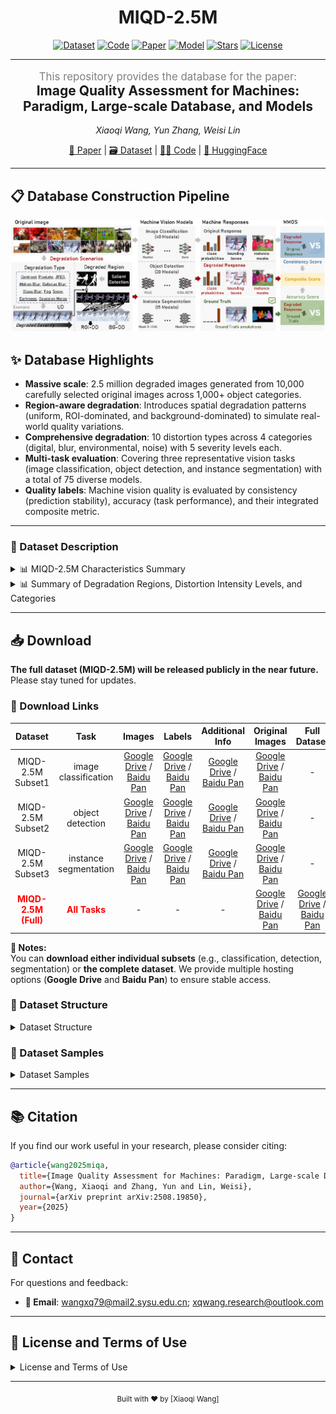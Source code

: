 <div align="center">

# MIQD-2.5M

[![Dataset](https://img.shields.io/badge/Dataset-Available-brightgreen?logo=github)](https://github.com/XiaoqiWang/MIQD-2.5M)
[![Code](https://img.shields.io/badge/Code-Available-orange?logo=github)](https://github.com/XiaoqiWang/MIQA)
[![Paper](https://img.shields.io/badge/Paper-arXiv-b31b1b?logo=arxiv)](https://arxiv.org/abs/2508.19850)
[![Model](https://img.shields.io/badge/Model-HuggingFace-yellow?logo=huggingface)](https://huggingface.co/)
[![Stars](https://img.shields.io/github/stars/XiaoqiWang/MIQD-2.5M?style=social&logo=github)](https://github.com/XiaoqiWang/MIQD-2.5M)
[![License](https://img.shields.io/badge/License-MIT-blue.svg?logo=open-source-initiative)](LICENSE)

</div>

---

<div align="center">


<p align="center" style="color:gray; margin-bottom:0.01em; font-size:1.2em">
This repository provides the database for the paper:
</p>
<h2 align="center" style="margin-top:0.01em;">
Image Quality Assessment for Machines: Paradigm, Large-scale Database, and Models
</h2>

*Xiaoqi Wang, Yun Zhang, Weisi Lin*  

[📖 Paper](https://arxiv.org/abs/2508.19850) | [🗃️ Dataset](https://github.com/XiaoqiWang/MIQD-2.5M) | [👨‍💻 Code](https://github.com/XiaoqiWang/MIQA) | [🤗 HuggingFace](https://huggingface.co/)  

</div>


---

## 📋 Database Construction Pipeline
<div align="center">
  <img src="./assets/database.png" alt="Example Image" width="1400"/>
</div>

## ✨ Database Highlights

- **Massive scale**: 2.5 million degraded images generated from 10,000 carefully selected original images across 1,000+ object categories.
- **Region-aware degradation**: Introduces spatial degradation patterns (uniform, ROI-dominated, and background-dominated) to simulate real-world quality variations.
- **Comprehensive degradation**: 10 distortion types across 4 categories (digital, blur, environmental, noise) with 5 severity levels each.
- **Multi-task evaluation**: Covering three representative vision tasks (image classification, object detection, and instance segmentation) with a total of 75 diverse models.
- **Quality labels**: Machine vision quality is evaluated by consistency (prediction stability), accuracy (task performance), and their integrated composite metric.
---

### 📝 Dataset Description 
<details>
<summary>📊 MIQD-2.5M Characteristics Summary</summary>

| Task | Original Images | Source | Degradation Types | Severity Levels | Region Types | Object Categories | Degraded Images | Resolution Range |
|------|-----------------|--------|-------------------|-----------------|--------------|-------------------|-----------------|------------------|
| Image Classification | 5,000 | ImageNet | 10 | 5 | 3 | 1,000 | 1,250,000 | 262×415 ~ 4288×2848 |
| Object Detection & Instance Segmentation | 5,000 | MS COCO | 10 | 5 | 3 | 80 | 1,250,000 | 200×145 ~ 640×640 |
| **Total** | **10,000** | **-** | **10** | **5** | **3** | **≥1,000** | **2,500,000** | **200×145 ~ 4288×2848** |

</details>

<details>
<summary>📊 Summary of Degradation Regions, Distortion Intensity Levels, and Categories </summary>

Each pair (x, y) represents ROI distortion intensity `x` and background distortion intensity `y`.
<table>
  <thead>
    <tr>
      <th>Degraded Region</th>
      <th>Degraded Severity</th>
      <th>Degraded Region</th>
      <th>Degraded Severity</th>
      <th>Degraded Region</th>
      <th>Degraded Severity</th>
      <th>Degraded Category</th>
      <th>Degraded Name</th>
    </tr>
  </thead>
  <tbody>
    <tr>
      <td rowspan="10"><b>Uniform Distortion (UD)</b></td>
      <td>(1, 1)</td>
      <td rowspan="10"><b>ROI-Dominated Distortion (ROI-DD)</b></td>
      <td>(2, 1)</td>
      <td rowspan="10"><b>Background-Dominated Distortion (BG-DD)</b></td>
      <td>(1, 2)</td>
      <td rowspan="3">Digital</td>
      <td>Contrast</td>
    </tr>
    <tr>
      <td></td>
      <td>(3, 1)</td>
      <td>(1, 3)</td>
      <td>Pixelate</td>
    </tr>
    <tr>
      <td>(2, 2)</td>
      <td>(4, 1)</td>
      <td>(1, 4)</td>
      <td>JPEG</td>
    </tr>
    <tr>
      <td></td>
      <td>(5, 1)</td>
      <td>(1, 5)</td>
      <td rowspan="3">Blur</td>
      <td>Motion blur</td>
    </tr>
    <tr>
      <td>(3, 3)</td>
      <td>(3, 2)</td>
      <td>(2, 3)</td>
      <td>Defocus blur</td>
    </tr>
    <tr>
      <td></td>
      <td>(4, 2)</td>
      <td>(2, 4)</td>
      <td>Glass blur</td>
    </tr>
    <tr>
      <td>(4, 4)</td>
      <td>(5, 2)</td>
      <td>(2, 5)</td>
      <td rowspan="3">Environmental Conditions</td>
      <td>Fog</td>
    </tr>
    <tr>
      <td></td>
      <td>(4, 3)</td>
      <td>(3, 4)</td>
      <td>Snow</td>
    </tr>
    <tr>
      <td>(5, 5)</td>
      <td>(5, 3)</td>
      <td>(3, 5)</td>
      <td>Darkness</td>
    </tr>
    <tr>
      <td></td>
      <td>(5, 4)</td>
      <td>(4, 5)</td>
      <td>Noise</td>
      <td>Gaussian noise</td>
    </tr>
  </tbody>
</table>

</details>

---

## 📥 Download
**The full dataset (MIQD-2.5M) will be released publicly in the near future.** Please stay tuned for updates.  
### 🔗 Download Links

|    **Dataset**    |       **Task**        |              **Images**               | **Labels** | **Additional Info** | **Original Images** | **Full Dataset** | **Size** |
|:-----------------:|:---------------------:|:-------------------------------------:|:----------:|:-------------------:|:-------------------:|:----------------:|:--------:|
| MIQD-2.5M Subset1 | image classification  | [Google Drive](链接) / [Baidu Pan](链接) | [Google Drive](链接) / [Baidu Pan](链接) | [Google Drive](链接) / [Baidu Pan](链接) | [Google Drive](链接) / [Baidu Pan](链接) | - | ~800 GB |
| MIQD-2.5M Subset2 |   object detection    | [Google Drive](链接) / [Baidu Pan](链接) | [Google Drive](链接) / [Baidu Pan](链接) | [Google Drive](链接) / [Baidu Pan](链接) | [Google Drive](链接) / [Baidu Pan](链接) | - | ~600 GB |
| MIQD-2.5M Subset3 | instance segmentation | [Google Drive](链接) / [Baidu Pan](链接) | [Google Drive](链接) / [Baidu Pan](链接) | [Google Drive](链接) / [Baidu Pan](链接) | [Google Drive](链接) / [Baidu Pan](链接) | - | ~700 GB |
| <span style="color:red">**MIQD-2.5M (Full)**</span> | <span style="color:red">**All Tasks**</span> | - | - | - | [Google Drive](链接) / [Baidu Pan](链接) | [Google Drive](全集链接) / [Baidu Pan](全集链接) | **~2.1 TB** |

**📌 Notes:**  
You can **download either individual subsets** (e.g., classification, detection, segmentation) or **the complete dataset**. We provide multiple hosting options (**Google Drive** and **Baidu Pan**) to ensure stable access.

### 📂 Dataset Structure
<details>
<summary>Dataset Structure</summary>

```
MIQD_2.5M/
├── miqd_cls/                        # Image classification subset
│   ├── images/                      
│   │   ├── folder1/
│   │   ├── folder2/
│   │   └── ...
│   ├── labels/                     
│   │   └── cls_labels.csv
│   └── metadata/                    
│       └── cls_info.json
│
├── miqd_det/                        # Object detection subset
.......
│
├── miqd_ins/                        # Instance segmentation subset
 ......
│
└── README.md

```

</details>

### 🧪 Dataset Samples

<details>

<summary>Dataset Samples</summary>

<div align="center">
  <img src="./assets/examples.png" alt="Example Image" width="1400"/>
</div>
Sample illustration showcasing the corresponding  
<span style="color:#9ACD32; font-weight:bold">PSNR</span>,  
<span style="color:#556B2F; font-weight:bold">SSIM</span>, and  
<span style="color:#006400; font-weight:bold">LPIPS</span> values,
along with the predicted <span style="color:#6495ED; font-weight:bold"> Consistency</span>,  
<span style="color:#000080; font-weight:bold">Accuracy</span>, and <span style="color:#191970; font-weight:bold">Composite</span> scores, and their respective ground-truth<span style="color:#FF7F50; font-weight:bold"> Consistency</span>, <span style="color:#FF4500; font-weight:bold">Accuracy</span>, and<span style="color:#8B4513; font-weight:bold"> Composite</span> scores.  
Panels (a)–(d), (e)–(g), and (h)–(j) present example images along with MIQA-related scores for image classification under UD, object detection under ROI-DD, and instance segmentation under BG-DD, respectively. Numbers in parentheses indicate distortion severity in ROI and background regions.
Note: Lower LPIPS indicates higher perceptual quality, whereas higher values are preferred for other metrics.

</details>

---

## 📚 Citation

If you find our work useful in your research, please consider citing:

```bibtex
@article{wang2025miqa,
  title={Image Quality Assessment for Machines: Paradigm, Large-scale Database, and Models},
  author={Wang, Xiaoqi and Zhang, Yun and Lin, Weisi},
  journal={arXiv preprint arXiv:2508.19850},
  year={2025}
}
```

---

## 📮 Contact

For questions and feedback:

- **📧 Email**: wangxq79@mail2.sysu.edu.cn; xqwang.research@outlook.com

---

## 📄 License and Terms of Use

<details>
<summary>License and Terms of Use</summary>

**License:** This project is released under the MIT License.

**Academic Use Only:** Non-commercial research and educational purposes only.

**Citation Required:** Users must cite the associated paper in all publications.

**Source Attribution:** All images derive from publicly available datasets (ImageNet, MS COCO). Original copyrights remain with respective owners.

**User Responsibility:** Comply with applicable laws and ethical standards. No harmful or discriminatory use.

</details>
 
---

<div align="center">
  <sub>Built with ❤️ by [Xiaoqi Wang]</sub>
</div>
